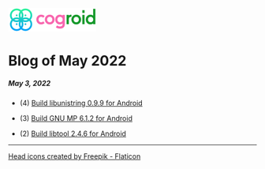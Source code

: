 [![cogroid.com](https://github.com/cogroid/resources/raw/main/images/banner/cogroid-48.png)](https://cogroid.com)

# Blog of May 2022

##### May 3, 2022

* (4) [Build libunistring 0.9.9 for Android](https://cogroid.com/blog/2022/05/03/build-libunistring-0.9.9-for-android)

* (3) [Build GNU MP 6.1.2 for Android](https://cogroid.com/blog/2022/05/03/build-libgmp-6.1.2-for-android)

* (2) [Build libtool 2.4.6 for Android](https://cogroid.com/blog/2022/05/03/build-libtool-2.4.6-for-android)

---
[Head icons created by Freepik - Flaticon](https://www.flaticon.com/free-icons/head)
